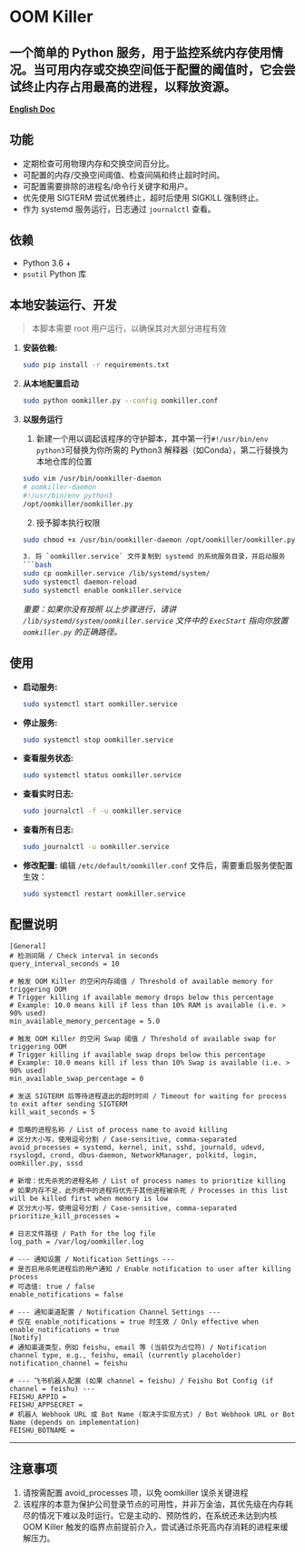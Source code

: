 # OOM Killer  
一个简单的 Python 服务，用于监控系统内存使用情况。当可用内存或交换空间低于配置的阈值时，它会尝试终止内存占用最高的进程，以释放资源。
---
**<a href="https://github.com/MarswayRed/oomkiller/blob/main/README_en.md">English Doc</a>**

## 功能

- 定期检查可用物理内存和交换空间百分比。
- 可配置的内存/交换空间阈值、检查间隔和终止超时时间。
- 可配置需要排除的进程名/命令行关键字和用户。
- 优先使用 SIGTERM 尝试优雅终止，超时后使用 SIGKILL 强制终止。
- 作为 systemd 服务运行，日志通过 `journalctl` 查看。

## 依赖

- Python 3.6 +
- `psutil` Python 库

## 本地安装运行、开发
> 本脚本需要 root 用户运行，以确保其对大部分进程有效
1.  **安装依赖:**
    ```bash
    sudo pip install -r requirements.txt
    ```

2. **从本地配置启动**
    ```bash
    sudo python oomkiller.py --config oomkiller.conf
    ```


3.  **以服务运行**  
    1. 新建一个用以调起该程序的守护脚本，其中第一行`#!/usr/bin/env python3`可替换为你所需的 Python3 解释器（如Conda），第二行替换为本地仓库的位置
    ```bash
    sudo vim /usr/bin/oomkiller-daemon
    # oomkiller-daemon
    #!/usr/bin/env python3
    /opt/oomkiller/oomkiller.py
    ```
    2. 授予脚本执行权限
    ```bash
    sudo chmod +x /usr/bin/oomkiller-daemon /opt/oomkiller/oomkiller.py
 
    3. 将 `oomkiller.service` 文件复制到 systemd 的系统服务目录，并启动服务
    ```bash
    sudo cp oomkiller.service /lib/systemd/system/
    sudo systemctl daemon-reload
    sudo systemctl enable oomkiller.service
    ```
    *重要：如果你没有按照 以上步骤进行，请讲 `/lib/systemd/system/oomkiller.service` 文件中的 `ExecStart` 指向你放置 `oomkiller.py` 的正确路径。*

## 使用

- **启动服务:**
  ```bash
  sudo systemctl start oomkiller.service
  ```

- **停止服务:**
  ```bash
  sudo systemctl stop oomkiller.service
  ```

- **查看服务状态:**
  ```bash
  sudo systemctl status oomkiller.service
  ```

- **查看实时日志:**
  ```bash
  sudo journalctl -f -u oomkiller.service
  ```

- **查看所有日志:**
  ```bash
  sudo journalctl -u oomkiller.service
  ```

- **修改配置:**
  编辑 `/etc/default/oomkiller.conf` 文件后，需要重启服务使配置生效：
  ```bash
  sudo systemctl restart oomkiller.service
  ```

## 配置说明
```Plain
[General]
# 检测间隔 / Check interval in seconds
query_interval_seconds = 10

# 触发 OOM Killer 的空闲内存阈值 / Threshold of available memory for triggering OOM
# Trigger killing if available memory drops below this percentage
# Example: 10.0 means kill if less than 10% RAM is available (i.e. > 90% used)
min_available_memory_percentage = 5.0

# 触发 OOM Killer 的空闲 Swap 阈值 / Threshold of available swap for triggering OOM
# Trigger killing if available swap drops below this percentage
# Example: 10.0 means kill if less than 10% Swap is available (i.e. > 90% used)
min_available_swap_percentage = 0

# 发送 SIGTERM 后等待进程退出的超时时间 / Timeout for waiting for process to exit after sending SIGTERM
kill_wait_seconds = 5

# 忽略的进程名称 / List of process name to avoid killing
# 区分大小写，使用逗号分割 / Case-sensitive, comma-separated
avoid_processes = systemd, kernel, init, sshd, journald, udevd, rsyslogd, crond, dbus-daemon, NetworkManager, polkitd, login, oomkiller.py, sssd

# 新增：优先杀死的进程名称 / List of process names to prioritize killing
# 如果内存不足，此列表中的进程将优先于其他进程被杀死 / Processes in this list will be killed first when memory is low
# 区分大小写，使用逗号分割 / Case-sensitive, comma-separated
prioritize_kill_processes = 

# 日志文件路径 / Path for the log file
log_path = /var/log/oomkiller.log

# --- 通知设置 / Notification Settings ---
# 是否启用杀死进程后的用户通知 / Enable notification to user after killing process
# 可选值: true / false
enable_notifications = false

# --- 通知渠道配置 / Notification Channel Settings ---
# 仅在 enable_notifications = true 时生效 / Only effective when enable_notifications = true
[Notify]
# 通知渠道类型，例如 feishu, email 等 (当前仅为占位符) / Notification channel type, e.g., feishu, email (currently placeholder)
notification_channel = feishu

# --- 飞书机器人配置 (如果 channel = feishu) / Feishu Bot Config (if channel = feishu) ---
FEISHU_APPID = 
FEISHU_APPSECRET = 
# 机器人 Webhook URL 或 Bot Name (取决于实现方式) / Bot Webhook URL or Bot Name (depends on implementation)
FEISHU_BOTNAME = 
```

---
## 注意事项
1. 请按需配置 avoid_processes 项，以免 oomkiller 误杀关键进程
2. 该程序的本意为保护公司登录节点的可用性，并非万金油，其优先级在内存耗尽的情况下难以及时运行。它是主动的、预防性的，在系统还未达到内核 OOM Killer 触发的临界点前提前介入，尝试通过杀死高内存消耗的进程来缓解压力。
